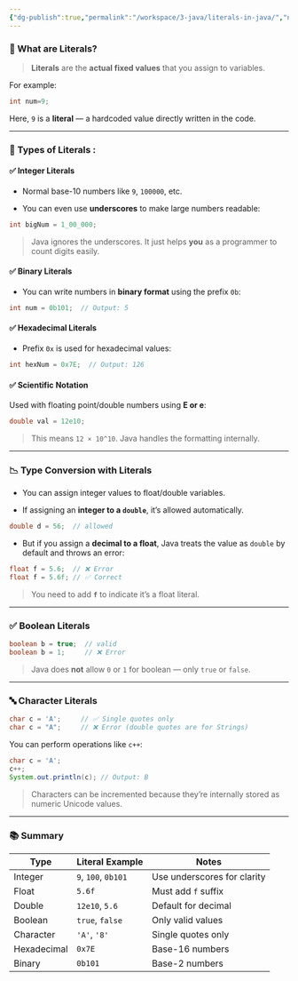 ```yaml
---
{"dg-publish":true,"permalink":"/workspace/3-java/literals-in-java/","noteIcon":""}
---
```


### 📌 What are Literals?

> **Literals** are the **actual fixed values** that you assign to variables.

For example:
```java
int num=9;
```
Here, `9` is a **literal** — a hardcoded value directly written in the code.

---

### 🔢 Types of Literals :

#### ✅ **Integer Literals**

- Normal base-10 numbers like `9`, `100000`, etc.
    
- You can even use **underscores** to make large numbers readable:
```java
int bigNum = 1_00_000;
```
> Java ignores the underscores. It just helps **you** as a programmer to count digits easily.

#### ✅ **Binary Literals**

- You can write numbers in **binary format** using the prefix `0b`:
```java
int num = 0b101;  // Output: 5
```


#### ✅ **Hexadecimal Literals**

- Prefix `0x` is used for hexadecimal values:
```java
int hexNum = 0x7E;  // Output: 126
```
#### ✅ **Scientific Notation**

Used with floating point/double numbers using **E or e**:
```java
double val = 12e10;
```
> This means `12 × 10^10`. Java handles the formatting internally.

---

### 📉 Type Conversion with Literals

- You can assign integer values to float/double variables.
    
- If assigning an **integer to a `double`**, it’s allowed automatically.
```java
double d = 56;  // allowed
```
- But if you assign a **decimal to a float**, Java treats the value as `double` by default and throws an error:
```java
float f = 5.6;  // ❌ Error
float f = 5.6f; // ✅ Correct
```
> You need to add **`f`** to indicate it’s a float literal.

---

### ✅ Boolean Literals
```java
boolean b = true;  // valid
boolean b = 1;     // ❌ Error
```
> Java does **not** allow `0` or `1` for boolean — only `true` or `false`.

---

### 🔤 Character Literals

```java
char c = 'A';     // ✅ Single quotes only
char c = "A";     // ❌ Error (double quotes are for Strings)
```
You can perform operations like `c++`:
```java
char c = 'A';
c++;
System.out.println(c); // Output: B
```
> Characters can be incremented because they’re internally stored as numeric Unicode values.

---

### 📚 Summary

| Type        | Literal Example     | Notes                       |
| ----------- | ------------------- | --------------------------- |
| Integer     | `9`, `100`, `0b101` | Use underscores for clarity |
| Float       | `5.6f`              | Must add `f` suffix         |
| Double      | `12e10`, `5.6`      | Default for decimal         |
| Boolean     | `true`, `false`     | Only valid values           |
| Character   | `'A'`, `'8'`        | Single quotes only          |
| Hexadecimal | `0x7E`              | Base-16 numbers             |
| Binary      | `0b101`             | Base-2 numbers              |
